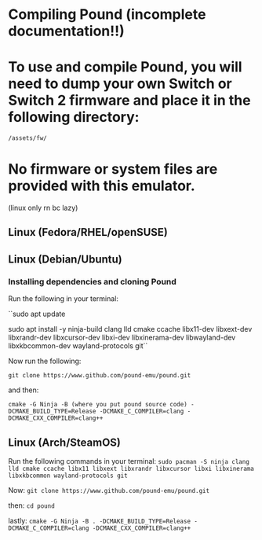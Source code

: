 # Compiling Pound (incomplete documentation!!)

# To use and compile Pound, you will need to **dump your own Switch or Switch 2 firmware** and place it in the following directory:

```
/assets/fw/
```

# No firmware or system files are provided with this emulator.

(linux only rn bc lazy)

## Linux (Fedora/RHEL/openSUSE)

## Linux (Debian/Ubuntu)

### Installing dependencies and cloning Pound

Run the following in your terminal:

``sudo apt update

sudo apt install -y ninja-build clang lld cmake ccache libx11-dev libxext-dev libxrandr-dev libxcursor-dev libxi-dev libxinerama-dev libwayland-dev libxkbcommon-dev wayland-protocols git``

Now run the following:

``git clone https://www.github.com/pound-emu/pound.git``

and then:

``cmake -G Ninja -B (where you put pound source code) -DCMAKE_BUILD_TYPE=Release -DCMAKE_C_COMPILER=clang -DCMAKE_CXX_COMPILER=clang++``

## Linux (Arch/SteamOS)

Run the following commands in your terminal:
``
sudo pacman -S ninja clang lld cmake ccache libx11 libxext libxrandr libxcursor libxi libxinerama libxkbcommon wayland-protocols git
``

Now:
``git clone https://www.github.com/pound-emu/pound.git``

then:
``
cd pound
``

lastly:
``
cmake -G Ninja -B . -DCMAKE_BUILD_TYPE=Release -DCMAKE_C_COMPILER=clang -DCMAKE_CXX_COMPILER=clang++
``
